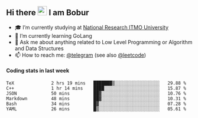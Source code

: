 ## Hi there <img src="https://media.giphy.com/media/hvRJCLFzcasrR4ia7z/giphy.gif" width="25px" height="25px"> I am Bobur

- :mortar_board: I’m currently studying at [National Research ITMO University](https://itmo.ru/)
- :seedling: I’m currently learning GoLang
- :speech_balloon: Ask me about anything related to Low Level Programming or Algorithm and Data Structures
- :mailbox: How to reach me: [@telegram](https://t.me/bobur_zakirov) (see also [@leetcode](https://leetcode.com/octoant/))      

#### Coding stats in last week

<!--START_SECTION:waka-->

```text
TeX              2 hrs 19 mins   ███████▒░░░░░░░░░░░░░░░░░   29.88 %
C++              1 hr 14 mins    ████░░░░░░░░░░░░░░░░░░░░░   15.87 %
JSON             50 mins         ██▓░░░░░░░░░░░░░░░░░░░░░░   10.76 %
Markdown         48 mins         ██▓░░░░░░░░░░░░░░░░░░░░░░   10.31 %
Bash             34 mins         █▓░░░░░░░░░░░░░░░░░░░░░░░   07.28 %
YAML             26 mins         █▒░░░░░░░░░░░░░░░░░░░░░░░   05.61 %
```

<!--END_SECTION:waka-->
